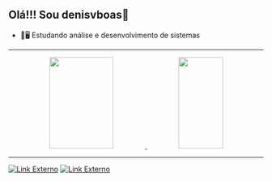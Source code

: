 ## Olá!!! Sou denisvboas👋

- 🌱🖥️ Estudando análise e desenvolvimento de sistemas

<hr>

<div align="center">
  <a href="https://github.com/denisvboas">
  <img height="180em" width="50%" src="https://github-readme-stats.vercel.app/api?username=denisvboas&show_icons=true&theme=dark&include_all_commits=true&count_private=true"/>
  <img height="180em" width="42%" src="https://github-readme-stats.vercel.app/api/top-langs/?username=denisvboas&layout=compact&langs_count=7&theme=dark"/>
</div>

<hr>

<div>
  <a href="https://www.linkedin.com/in/denis-vilas-boas-9058a023b/" target="_blank"><img src="https://img.shields.io/badge/-LinkedIn-%230077B5?style=for-the-badge&logo=linkedin&logoColor=white" target="_blank" title="Link Externo"></a>
  <a href = "mailto: denisssvilasboas@gmail.com"><img src="https://img.shields.io/badge/-Gmail-%23333?style=for-the-badge&logo=gmail&logoColor=white" target="_blank" title="Link Externo"></a>
</div>

